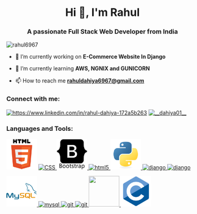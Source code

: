 <h1 align="center">Hi 👋, I'm Rahul</h1>
<h3 align="center">A passionate Full Stack Web Developer from India</h3>

<p align="left"> <img src="https://komarev.com/ghpvc/?username=rahul6967&label=Profile%20views&color=0e75b6&style=flat" alt="rahul6967" /> </p>

- 🔭 I’m currently working on **E-Commerce Website In Django**

- 🌱 I’m currently learning **AWS, NGNIX and GUNICORN**

- 📫 How to reach me **rahuldahiya6967@gmail.com**

<h3 align="left">Connect with me:</h3>
<p align="left">
<a href="https://www.linkedin.com/in/rahul-dahiya-172a5b263" target="blank"><img align="center" src="https://raw.githubusercontent.com/rahuldkjain/github-profile-readme-generator/master/src/images/icons/Social/linked-in-alt.svg" alt="https://www.linkedin.com/in/rahul-dahiya-172a5b263" height="30" width="40" /></a>
<a href="https://instagram.com/__dahiya01__" target="blank"><img align="center" src="https://raw.githubusercontent.com/rahuldkjain/github-profile-readme-generator/master/src/images/icons/Social/instagram.svg" alt="__dahiya01__" height="30" width="40" /></a>
</p><h3 align="left">Languages and Tools:</h3>
<p <a href="https://www.w3.org/html/" target="_blank" rel="noreferrer"> <img src="https://raw.githubusercontent.com/devicons/devicon/master/icons/html5/html5-original-wordmark.svg" alt="html5" width="80" height="80"/> </a> <!--CSS logo-->    <a href="[https://www.w3.org/html/](https://www.w3schools.com/Css/)" target="_blank" rel="noreferrer"> <img src="https://cdn.jsdelivr.net/gh/devicons/devicon@latest/icons/css3/css3-original-wordmark.svg" alt="CSS" width="80" height="80"/> </a> <!--BootStrap logo-->    <a href="https://getbootstrap.com" target="_blank" rel="noreferrer"> <img src="https://raw.githubusercontent.com/devicons/devicon/master/icons/bootstrap/bootstrap-plain-wordmark.svg" alt="bootstrap" width="80" height="80"/> </a><!--JavaScript logo-->    <a href="[https://www.w3.org/html/](https://www.w3schools.com/Js/)" target="_blank" rel="noreferrer"> <img src="https://cdn.jsdelivr.net/gh/devicons/devicon@latest/icons/javascript/javascript-original.svg" alt="html5" width="80" height="80"/> </a>
<!--Python logo-->    <a href="https://www.python.org" target="_blank" rel="noreferrer"> <img src="https://raw.githubusercontent.com/devicons/devicon/master/icons/python/python-original.svg" alt="python" width="80" height="80"/> </a> <!--Django logo-->    <a href="https://www.djangoproject.com/" target="_blank" rel="noreferrer"> <img src="https://cdn.worldvectorlogo.com/logos/django.svg" alt="django" width="80" height="80"/> </a><!--Django Rest Framework logo-->    <a href="[https://www.djangoproject.com/](https://www.django-rest-framework.org/)" target="_blank" rel="noreferrer"><img src="https://cdn.jsdelivr.net/gh/devicons/devicon@latest/icons/djangorest/djangorest-original.svg" alt="django" width="80" height="80"/> </a>

<a href="https://www.mysql.com/" target="_blank" rel="noreferrer"> <img src="https://raw.githubusercontent.com/devicons/devicon/master/icons/mysql/mysql-original-wordmark.svg" alt="mysql" width="80" height="80"/> </a> <!--SQLite logo-->    <a href="[https://www.mysql.com/](https://sqlite.org/download.html)" target="_blank" rel="noreferrer"> <img src="https://cdn.jsdelivr.net/gh/devicons/devicon@latest/icons/sqlite/sqlite-original-wordmark.svg" alt="mysql" width="80" height="80"/> </a> <!--Git logo-->
    <a href="https://git-scm.com/" target="_blank" rel="noreferrer"> <img src="https://www.vectorlogo.zone/logos/git-scm/git-scm-icon.svg" alt="git" width="80" height="80"/> </a> <!--GitHub logo-->    <a href="https://github.com/" target="_blank" rel="noreferrer"><img src="https://cdn.jsdelivr.net/gh/devicons/devicon@latest/icons/github/github-original.svg" alt="git" width="80" height="80"/> </a> <!--AWS logo-->    <a href="https://aws.amazon.com/" target="_blank" rel="noreferrer"> <img src="https://cdn.jsdelivr.net/gh/devicons/devicon@latest/icons/amazonwebservices/amazonwebservices-plain-wordmark.svg" width="80" height="80"/> </a> <!--C logo-->     <a href="https://www.cprogramming.com/" target="_blank" rel="noreferrer"> <img src="https://raw.githubusercontent.com/devicons/devicon/master/icons/c/c-original.svg" alt="c" width="80" height="80"/> </a></p>
